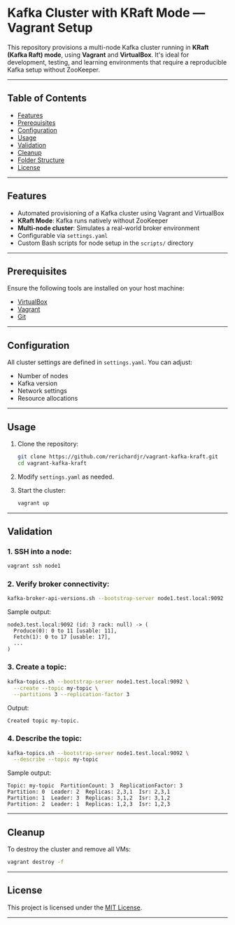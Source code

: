 # Kafka Cluster with KRaft Mode — Vagrant Setup

This repository provisions a multi-node Kafka cluster running in **KRaft (Kafka Raft) mode**, using **Vagrant** and **VirtualBox**. It's ideal for development, testing, and learning environments that require a reproducible Kafka setup without ZooKeeper.

---

## Table of Contents

- [Features](#features)
- [Prerequisites](#prerequisites)
- [Configuration](#configuration)
- [Usage](#usage)
- [Validation](#validation)
- [Cleanup](#cleanup)
- [Folder Structure](#folder-structure)
- [License](#license)

---

## Features

- Automated provisioning of a Kafka cluster using Vagrant and VirtualBox  
- **KRaft Mode**: Kafka runs natively without ZooKeeper  
- **Multi-node cluster**: Simulates a real-world broker environment  
- Configurable via `settings.yaml`  
- Custom Bash scripts for node setup in the `scripts/` directory  

---

## Prerequisites

Ensure the following tools are installed on your host machine:

- [VirtualBox](https://www.virtualbox.org/)
- [Vagrant](https://www.vagrantup.com/)
- [Git](https://git-scm.com/)

---

## Configuration

All cluster settings are defined in `settings.yaml`. You can adjust:

- Number of nodes  
- Kafka version  
- Network settings  
- Resource allocations  

---

## Usage

1. Clone the repository:
   ```bash
   git clone https://github.com/rerichardjr/vagrant-kafka-kraft.git
   cd vagrant-kafka-kraft
   ```

2. Modify `settings.yaml` as needed.

3. Start the cluster:
   ```bash
   vagrant up
   ```

---

## Validation

### 1. SSH into a node:
```bash
vagrant ssh node1
```

### 2. Verify broker connectivity:
```bash
kafka-broker-api-versions.sh --bootstrap-server node1.test.local:9092
```

Sample output:
```
node3.test.local:9092 (id: 3 rack: null) -> (
  Produce(0): 0 to 11 [usable: 11],
  Fetch(1): 0 to 17 [usable: 17],
  ...
)
```

### 3. Create a topic:
```bash
kafka-topics.sh --bootstrap-server node1.test.local:9092 \
  --create --topic my-topic \
  --partitions 3 --replication-factor 3
```

Output:
```
Created topic my-topic.
```

### 4. Describe the topic:
```bash
kafka-topics.sh --bootstrap-server node1.test.local:9092 \
  --describe --topic my-topic
```

Sample output:
```
Topic: my-topic  PartitionCount: 3  ReplicationFactor: 3
Partition: 0  Leader: 2  Replicas: 2,3,1  Isr: 2,3,1
Partition: 1  Leader: 3  Replicas: 3,1,2  Isr: 3,1,2
Partition: 2  Leader: 1  Replicas: 1,2,3  Isr: 1,2,3
```

---

## Cleanup

To destroy the cluster and remove all VMs:
```bash
vagrant destroy -f
```

---

## License

This project is licensed under the [MIT License](LICENSE).

---
